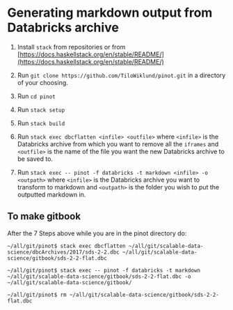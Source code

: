 # Generating markdown output from Databricks archive

1. Install `stack` from repositories or from
   [https://docs.haskellstack.org/en/stable/README/](https://docs.haskellstack.org/en/stable/README/)

2. Run `git clone https://github.com/TiloWiklund/pinot.git` in a directory of
   your choosing.

3. Run `cd pinot`

4. Run `stack setup`

5. Run `stack build`

6. Run `stack exec dbcflatten <infile> <outfile>` where `<infile>` is the
   Databricks archive from which you want to remove all the `iframes` and
   `<outfile>` is the name of the file you want the new Databricks archive to be
   saved to.

7. Run `stack exec -- pinot -f databricks -t markdown <infile> -o <outpath>`
   where `<infile>` is the Databricks archive you want to transform to markdown
   and `<outpath>` is the folder you wish to put the outputted markdown in.


## To make gitbook

After the 7 Steps above while you are in the pinot directory do:

```%sh
~/all/git/pinot$ stack exec dbcflatten ~/all/git/scalable-data-science/dbcArchives/2017/sds-2-2.dbc ~/all/git/scalable-data-science/gitbook/sds-2-2-flat.dbc 

~/all/git/pinot$ stack exec -- pinot -f databricks -t markdown ~/all/git/scalable-data-science/gitbook/sds-2-2-flat.dbc -o ~/all/git/scalable-data-science/gitbook/

~/all/git/pinot$ rm ~/all/git/scalable-data-science/gitbook/sds-2-2-flat.dbc
```
